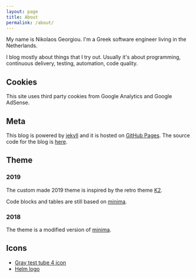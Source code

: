 ```yaml
---
layout: page
title: About
permalink: /about/
---
```


My name is Nikolaos Georgiou. I'm a Greek software engineer
living in the Netherlands.

I blog mostly about things that I try out. Usually it's about
programming, continuous delivery, testing, automation, code quality.

## Cookies

This site uses third party cookies from Google Analytics and
Google AdSense.

## Meta

This blog is powered by [jekyll](https://jekyllrb.com/) and
it is hosted on [GitHub Pages](https://pages.github.com/). The
source code for the blog is [here](https://github.com/ngeor/blog).

## Theme

### 2019

The custom made 2019 theme is inspired by the retro theme [K2].

Code blocks and tables are still based on [minima].

### 2018

The theme is a modified version of [minima].

## Icons

- [Gray test tube 4 icon](https://www.iconsdb.com/gray-icons/test-tube-4-icon.html)
- [Helm logo](https://github.com/helm/helm/blob/master/docs/logos/helm-blue-vector.svg)


[K2]: http://binarybonsai.com/getk2/
[minima]: https://github.com/jekyll/minima
